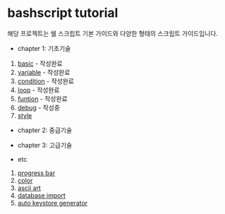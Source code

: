 # bashscript tutorial

해당 프로젝트는 쉘 스크립트 기본 가이드와 다양한 형태의 스크립트 가이드입니다.

* chapter 1: 기초기술

1. [basic](https://github.com/pjt3591oo/bashscript-tutorial/tree/master/1.%20basic) - 작성완료
2. [variable](https://github.com/pjt3591oo/bashscript-tutorial/tree/master/2.%20variable) - 작성완료 
3. [condition](https://github.com/pjt3591oo/bashscript-tutorial/tree/master/3.%20condition) - 작성완료
4. [loop](https://github.com/pjt3591oo/bashscript-tutorial/tree/master/4.%20loop) - 작성완료
5. [funtion](https://github.com/pjt3591oo/bashscript-tutorial/tree/master/5.%20function) - 작성완료
6. [debug](https://github.com/pjt3591oo/bashscript-tutorial/tree/master/6.%20debug) - 작성중
7. [style](https://github.com/pjt3591oo/bashscript-tutorial/tree/master/7.%20style)

* chapter 2: 중급기술

* chapter 3: 고급기술

* etc

1. [progress bar](https://github.com/pjt3591oo/bashscript-tutorial/tree/master/etc/progressbar.sh)
2. [color](https://github.com/pjt3591oo/bashscript-tutorial/tree/master/etc/color.sh)
3. [ascii art](https://github.com/pjt3591oo/bashscript-tutorial/tree/master/etc/ascii_art1.sh)
4. [database import](https://github.com/pjt3591oo/bashscript-tutorial/tree/master/etc/database_dump.sh)
5. [auto keystore generator](https://github.com/pjt3591oo/bashscript-tutorial/tree/master/etc/auto_keystore_gen.sh)
